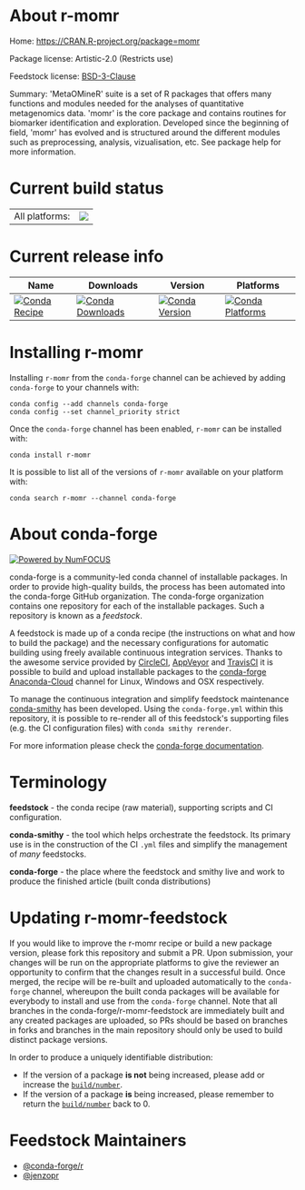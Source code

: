 About r-momr
============

Home: https://CRAN.R-project.org/package=momr

Package license: Artistic-2.0 (Restricts use)

Feedstock license: [BSD-3-Clause](https://github.com/conda-forge/r-momr-feedstock/blob/master/LICENSE.txt)

Summary: 'MetaOMineR' suite is a set of R packages that offers many functions and modules needed for the analyses  of quantitative metagenomics data. 'momr' is the core package and contains routines for biomarker identification and exploration. Developed since the beginning of field, 'momr' has evolved and is structured around the different modules  such as preprocessing, analysis, vizualisation, etc. See package help for more information.

Current build status
====================


<table><tr><td>All platforms:</td>
    <td>
      <a href="https://dev.azure.com/conda-forge/feedstock-builds/_build/latest?definitionId=8013&branchName=master">
        <img src="https://dev.azure.com/conda-forge/feedstock-builds/_apis/build/status/r-momr-feedstock?branchName=master">
      </a>
    </td>
  </tr>
</table>

Current release info
====================

| Name | Downloads | Version | Platforms |
| --- | --- | --- | --- |
| [![Conda Recipe](https://img.shields.io/badge/recipe-r--momr-green.svg)](https://anaconda.org/conda-forge/r-momr) | [![Conda Downloads](https://img.shields.io/conda/dn/conda-forge/r-momr.svg)](https://anaconda.org/conda-forge/r-momr) | [![Conda Version](https://img.shields.io/conda/vn/conda-forge/r-momr.svg)](https://anaconda.org/conda-forge/r-momr) | [![Conda Platforms](https://img.shields.io/conda/pn/conda-forge/r-momr.svg)](https://anaconda.org/conda-forge/r-momr) |

Installing r-momr
=================

Installing `r-momr` from the `conda-forge` channel can be achieved by adding `conda-forge` to your channels with:

```
conda config --add channels conda-forge
conda config --set channel_priority strict
```

Once the `conda-forge` channel has been enabled, `r-momr` can be installed with:

```
conda install r-momr
```

It is possible to list all of the versions of `r-momr` available on your platform with:

```
conda search r-momr --channel conda-forge
```


About conda-forge
=================

[![Powered by NumFOCUS](https://img.shields.io/badge/powered%20by-NumFOCUS-orange.svg?style=flat&colorA=E1523D&colorB=007D8A)](http://numfocus.org)

conda-forge is a community-led conda channel of installable packages.
In order to provide high-quality builds, the process has been automated into the
conda-forge GitHub organization. The conda-forge organization contains one repository
for each of the installable packages. Such a repository is known as a *feedstock*.

A feedstock is made up of a conda recipe (the instructions on what and how to build
the package) and the necessary configurations for automatic building using freely
available continuous integration services. Thanks to the awesome service provided by
[CircleCI](https://circleci.com/), [AppVeyor](https://www.appveyor.com/)
and [TravisCI](https://travis-ci.com/) it is possible to build and upload installable
packages to the [conda-forge](https://anaconda.org/conda-forge)
[Anaconda-Cloud](https://anaconda.org/) channel for Linux, Windows and OSX respectively.

To manage the continuous integration and simplify feedstock maintenance
[conda-smithy](https://github.com/conda-forge/conda-smithy) has been developed.
Using the ``conda-forge.yml`` within this repository, it is possible to re-render all of
this feedstock's supporting files (e.g. the CI configuration files) with ``conda smithy rerender``.

For more information please check the [conda-forge documentation](https://conda-forge.org/docs/).

Terminology
===========

**feedstock** - the conda recipe (raw material), supporting scripts and CI configuration.

**conda-smithy** - the tool which helps orchestrate the feedstock.
                   Its primary use is in the construction of the CI ``.yml`` files
                   and simplify the management of *many* feedstocks.

**conda-forge** - the place where the feedstock and smithy live and work to
                  produce the finished article (built conda distributions)


Updating r-momr-feedstock
=========================

If you would like to improve the r-momr recipe or build a new
package version, please fork this repository and submit a PR. Upon submission,
your changes will be run on the appropriate platforms to give the reviewer an
opportunity to confirm that the changes result in a successful build. Once
merged, the recipe will be re-built and uploaded automatically to the
`conda-forge` channel, whereupon the built conda packages will be available for
everybody to install and use from the `conda-forge` channel.
Note that all branches in the conda-forge/r-momr-feedstock are
immediately built and any created packages are uploaded, so PRs should be based
on branches in forks and branches in the main repository should only be used to
build distinct package versions.

In order to produce a uniquely identifiable distribution:
 * If the version of a package **is not** being increased, please add or increase
   the [``build/number``](https://docs.conda.io/projects/conda-build/en/latest/resources/define-metadata.html#build-number-and-string).
 * If the version of a package **is** being increased, please remember to return
   the [``build/number``](https://docs.conda.io/projects/conda-build/en/latest/resources/define-metadata.html#build-number-and-string)
   back to 0.

Feedstock Maintainers
=====================

* [@conda-forge/r](https://github.com/conda-forge/r/)
* [@jenzopr](https://github.com/jenzopr/)

